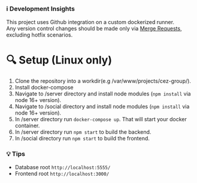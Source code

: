 ### ℹ️ Development Insights

This project uses Github integration on a custom dockerized runner.  
Any version control changes should be made only via [Merge Requests](https://docs.github.com/en/pull-requests/collaborating-with-pull-requests/incorporating-changes-from-a-pull-request/merging-a-pull-request), excluding hotfix scenarios.

# 🔍 Setup (Linux only)

1. Clone the repository into a workdir(e.g /var/www/projects/cez-group/).
2. Install docker-compose
3. Navigate to /server directory and install node modules (`npm install` via node 16+ version).
4. Navigate to /social directory and install node modules (`npm install` via node 16+ version).
5. In /server directory run `docker-compose up`. That will start your docker container.
6. In /server directory run `npm start` to build the backend.
7. In /social directory run `npm start` to build the frontend.

### 💡 Tips

- Database root `http://localhost:5555/`
- Frontend root `http://localhost:3000/`

